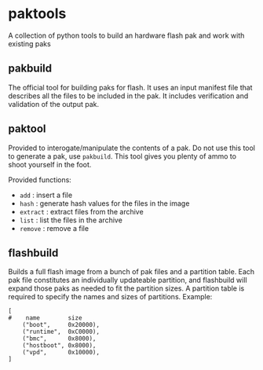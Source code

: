 # paktools
A collection of python tools to build an hardware flash pak and work with existing paks

## pakbuild
The official tool for building paks for flash.  It uses an input manifest file that
 describes all the files to be included in the pak.  It includes verification and
 validation of the output pak.

## paktool
Provided to interogate/manipulate the contents of a pak.  Do not use this tool to
 generate a pak, use `pakbuild`.  This tool gives you plenty of ammo to shoot yourself
 in the foot.

Provided functions:
- `add` : insert a file
- `hash` : generate hash values for the files in the image
- `extract` : extract files from the archive
- `list` : list the files in the archive
- `remove` : remove a file

## flashbuild

Builds a full flash image from a bunch of pak files and a partition table. Each pak file
constitutes an individually updateable partition, and flashbuild will expand those paks
as needed to fit the partition sizes. A partition table is required to specify the names
and sizes of partitions. Example:

```
[
#    name        size
    ("boot",     0x20000),
    ("runtime",  0xC0000),
    ("bmc",      0x8000),
    ("hostboot", 0x8000),
    ("vpd",      0x10000),
]
```
